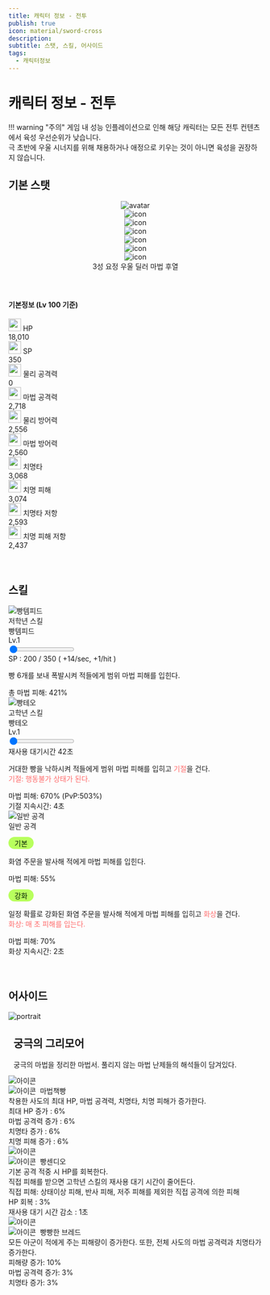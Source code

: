 ```yaml
---
title: 캐릭터 정보 - 전투
publish: true
icon: material/sword-cross
description:
subtitle: 스탯, 스킬, 어사이드
tags:
  - 캐릭터정보
---
```


# 캐릭터 정보 - 전투
!!! warning "주의"
    게임 내 성능 인플레이션으로 인해 해당 캐릭터는 모든 전투 컨텐츠에서 육성 우선순위가 낮습니다.<br>
    극 초반에 우울 시너지를 위해 채용하거나 애정으로 키우는 것이 아니면 육성을 권장하지 않습니다.

## 기본 스탯
<div class="stat-card">
  <header class="stat-header">
    <div class="stat-avatar-wrap">
  <img class="stat-avatar" src="https://vitamink1.github.io/ashur-note/assets/Ashur_profile.png" alt="avatar">
    </div>
    <div class="stat-meta">
      <div class="stat-icons">
  <div class="icon-pill"><img src="https://vitamink1.github.io/ashur-note/assets/CharacterInfo/3star.png" alt="icon"></div>
  <div class="icon-pill"><img src="https://vitamink1.github.io/ashur-note/assets/CharacterInfo/position/Common_UnitRace_Fairy.png" alt="icon"></div>
  <div class="icon-pill"><img src="https://vitamink1.github.io/ashur-note/assets/CharacterInfo/position/PickUpPersonality_Gloomy.png" alt="icon"></div>
  <div class="icon-pill"><img src="https://vitamink1.github.io/ashur-note/assets/CharacterInfo/position/Common_UnitClass_0001.png" alt="icon"></div>
  <div class="icon-pill"><img src="https://vitamink1.github.io/ashur-note/assets/CharacterInfo/position/Common_UnitAttackMagic.png" alt="icon"></div>
  <div class="icon-pill"><img src="https://vitamink1.github.io/ashur-note/assets/CharacterInfo/position/Common_PositionBack.png" alt="icon"></div>
      </div>
      <div class="stat-pills">
        <span class="pill">3성</span>
        <span class="pill">요정</span>
        <span class="pill">우울</span>
        <span class="pill">딜러</span>
        <span class="pill">마법</span>
        <span class="pill">후열</span>
      </div>
    </div>
  </header>
  <section class="stat-body">
    <h4 class="stat-section-title"> 기본정보 (Lv 100 기준)</h4>
    <div class="stat-table">
  <div class="stat-row"><div class="stat-key"><img src="https://vitamink1.github.io/ashur-note/assets/CharacterInfo/stats/Icon_Hp.png" width="25"> HP</div><div class="stat-value">18,010</div></div>
  <div class="stat-row"><div class="stat-key"><img src="https://vitamink1.github.io/ashur-note/assets/CharacterInfo/stats/Icon_Sp.png" width="25"> SP</div><div class="stat-value">350</div></div>
  <div class="stat-row"><div class="stat-key"><img src="https://vitamink1.github.io/ashur-note/assets/CharacterInfo/stats/Icon_AttackPhysic.png" width="25"> 물리 공격력</div><div class="stat-value">0</div></div>
  <div class="stat-row"><div class="stat-key"><img src="https://vitamink1.github.io/ashur-note/assets/CharacterInfo/stats/Icon_AttackMagic.png" width="25"> 마법 공격력</div><div class="stat-value">2,718</div></div>
  <div class="stat-row"><div class="stat-key"><img src="https://vitamink1.github.io/ashur-note/assets/CharacterInfo/stats/Icon_DefensePhysic.png" width="25"> 물리 방어력</div><div class="stat-value">2,556</div></div>
  <div class="stat-row"><div class="stat-key"><img src="https://vitamink1.github.io/ashur-note/assets/CharacterInfo/stats/Icon_DefenseMagic.png" width="25"> 마법 방어력</div><div class="stat-value">2,560</div></div>
  <div class="stat-row"><div class="stat-key"><img src="https://vitamink1.github.io/ashur-note/assets/CharacterInfo/stats/Icon_CriticalRate.png" width="25"> 치명타</div><div class="stat-value">3,068</div></div>
  <div class="stat-row"><div class="stat-key"><img src="https://vitamink1.github.io/ashur-note/assets/CharacterInfo/stats/Icon_CriticalMult.png" width="25"> 치명 피해</div><div class="stat-value">3,074</div></div>
  <div class="stat-row"><div class="stat-key"><img src="https://vitamink1.github.io/ashur-note/assets/CharacterInfo/stats/Icon_CriticalResist.png" width="25"> 치명타 저항</div><div class="stat-value">2,593</div></div>
  <div class="stat-row"><div class="stat-key"><img src="https://vitamink1.github.io/ashur-note/assets/CharacterInfo/stats/Icon_CriticalMultResist.png" width="25"> 치명 피해 저항</div><div class="stat-value">2,437</div></div>
    </div>
  </section>
</div>
<br>
<br>

## 스킬
<div class="lore-grid">
  <!-- Column 1 -->
  <article class="lore-card">
    <div class="lore-header">
  <img src="https://vitamink1.github.io/ashur-note/assets/CharacterInfo/skill/Icon_AdmissionSkill_Ashur.png" alt="빵템피드" class="lore-avatar">
      <div>
        <div class="lore-subtitle">저학년 스킬</div>
        <div class="lore-title">빵템피드</div>
      </div>
    </div>
    <div class="lore-slider-wrapper">
      <div id="left-level" class="lore-level-box lore-lvl">Lv.1</div>
  <input id="left-slider" type="range" min="1" max="13" value="1" data-level-values='[421,443,471,504,544,589,634,684,746,807,844,881,918]'>
    </div>
    <div class="lore-stat-row">SP :<span class="lore-number-highlight">  200</span></span> / <span class="lore-number-highlight">  350</span> (<span class="lore-number-highlight"> +14/sec, +1/hit </span>)</div>
    <p class="lore-desc">빵 6개를 보내 폭발시켜 적들에게 범위 마법 피해를 입힌다.</p>
  <div class="lore-stat-row">총 마법 피해: <span id="left-damage" class="lore-number-highlight">421</span>%</div>
  </article>

  <!-- Column 2 -->
  <article class="lore-card">
    <div class="lore-header">
  <img src="https://vitamink1.github.io/ashur-note/assets/CharacterInfo/skill/Icon_GraduateSkill_Ashur.png" 
      alt="빵테오" class="lore-avatar">
      <div>
        <div class="lore-subtitle">고학년 스킬</div>
        <div class="lore-title">빵테오</div>
      </div>
    </div>
    <div class="lore-slider-wrapper">
      <div id="mid-level" class="lore-level-box lore-lvl">Lv.1</div>
      <input id="mid-slider" type="range" min="1" max="13" value="1"
        data-level-values='[670,710,760,810,870,940,1020,1100,1190,1290,1340,1390,1440]'
        data-level-cooldowns='[503,533,570,608,653,705,765,825,893,968,1005,1043,1080]'>
    </div>
    <div class="lore-stat-row">재사용 대기시간 <span class="lore-number-highlight">42초</span></div>
    <p class="lore-desc">거대한 빵을 낙하시켜 적들에게 범위 마법 피해를 입히고 <span style="color:#ff6b6b">기절</span>을 건다.<br><span style="color:#ff6b6b">기절: 행동불가 상태가 된다.</span></p>
  <div class="lore-stat-row">마법 피해: <span class="lore-number-highlight" id="mid-damage">670</span>% (PvP:<span class="lore-number-highlight" id="mid-cooldown-sec">503</span>%)<br>기절 지속시간: <span class="lore-number-highlight">4</span>초</div>
  </article>

  <!-- Column 3 -->
  <article class="lore-card">
    <div class="lore-header">
  <img src="https://vitamink1.github.io/ashur-note/assets/CharacterInfo/skill/Magic_NormalAttack.png" alt="일반 공격" class="lore-avatar">
      <div>
        <div class="lore-title" style="margin-top:0">일반 공격</div>
      </div>
    </div>
    <div style="margin-top:12px;margin-bottom:6px">
      <div style="display:inline-block;background:#b8ff5d;color:#052006;padding:2px 12px;border-radius:18px">기본</div>
    </div>
    <p class="lore-desc">화염 주문을 발사해 적에게 마법 피해를 입힌다.</p>
    <div class="lore-stat-row">마법 피해: <span class="lore-number-highlight">55</span>%</div>
    <div style="margin-top:12px;margin-bottom:6px">
      <div style="display:inline-block;background:#b8ff5d;color:#052006;padding:2px 12px;border-radius:18px">강화</div>
    </div>
      <p class="lore-desc">일정 확률로 강화된 화염 주문을 발사해 적에게 마법 피해를 입히고 <span style="color:#ff6b6b;">화상</span>을 건다.<br><span style="color:#ff6b6b">화상: 매 초 피해를 입는다.</span></p>
      <div class="lore-stat-row">마법 피해: <span class="lore-number-highlight">70</span>%<br>화상 지속시간: <span class="lore-number-highlight">2</span>초</div>
    </div>
  </article>
</div>
<br>
<br>

## 어사이드
<div class="battle-panel">
  <div class="battle-header">
  <img class="battle-header-img" style="margin-left: auto; margin-right: auto; display: block;" src="https://vitamink1.github.io/ashur-note/assets/CharacterInfo/AsideIcon_Ashur.png" alt="portrait"/>
    <div style="margin-left: 10px; width: 100%">
      <h2 class="battle-title">궁극의 그리모어</h2>
      <p style="margin:0 0 10px 0;">궁극의 마법을 정리한 마법서. 풀리지 않는 마법 난제들의 해석들이 담겨있다.</p>
    </div>
  </div>

  <div class="skill-list" style="margin-top:12px;">
    <div class="skill-card">
      <img class="icon" src="https://vitamink1.github.io/ashur-note/assets/CharacterInfo/skill/Aside_Skill_Ashur_1.png" alt="아이콘"/>
      <div class="meta">
        <div style="display:flex;align-items:center;gap:8px;">
          <img class="badge-stars" src="https://vitamink1.github.io/ashur-note/assets/CharacterInfo/1star.png" alt="아이콘"/>
          <div class="skill-name">마법책빵</div>
        </div>
        <div class="skill-desc">
        착용한 사도의 최대 HP, 마법 공격력, 치명타, 치명 피해가 증가한다.
        </div>
        <div class="skill-stats">
        최대 HP 증가 : <span class="skill-percent">6</span>%<br/>
        마법 공격력 증가 : <span class="skill-percent">6</span>%<br/>
        치명타 증가 : <span class="skill-percent">6</span>%<br/>
        치명 피해 증가 : <span class="skill-percent">6</span>%</div>
      </div>
    </div>
    <div class="skill-card">
      <img class="icon" src="https://vitamink1.github.io/ashur-note/assets/CharacterInfo/skill/Aside_Skill_Ashur_2.png" alt="아이콘"/>
      <div class="meta">
        <div style="display:flex;align-items:center;gap:8px;">
          <img class="badge-stars" src="https://vitamink1.github.io/ashur-note/assets/CharacterInfo/2star.png" alt="아이콘"/>
          <div class="skill-name">빵센디오</div>
        </div>
        <div class="skill-desc">
        기본 공격 적중 시 HP를 회복한다.<br/>
        <span class="red-text">직접 피해</span>를 받으면 고학년 스킬의 재사용 대기 시간이 줄어든다.<br/>
        <span class="red-text">직접 피해: 상태이상 피해, 반사 피해, 저주 피해를 제외한 직접 공격에 의한 피해</span><br/>
        </div>
        <div class="skill-stats">
        HP 회복 : <span class="skill-percent">3</span>%<br/>
        재사용 대기 시간 감소 : <span class="skill-percent">1</span>초
        </div>
      </div>
    </div>
    <div class="skill-card">
      <img class="icon" src="https://vitamink1.github.io/ashur-note/assets/CharacterInfo/skill/Aside_Skill_Ashur_3.png" alt="아이콘"/>
      <div class="meta">
        <div style="display:flex;align-items:center;gap:8px;">
          <img class="badge-stars" src="https://vitamink1.github.io/ashur-note/assets/CharacterInfo/3star.png" alt="아이콘"/>
          <div class="skill-name">빵빵한 브레드</div>
        </div>
        <div class="skill-desc">
        모든 아군이 적에게 주는 피해량이 증가한다. 또한, 전체 사도의 마법 공격력과 치명타가 증가한다.</div>
        <div class="skill-stats">
        피해량 증가: <span class="skill-percent">10</span>%<br/>
        마법 공격력 증가: <span class="skill-percent">3</span>%<br/>
        치명타 증가: <span class="skill-percent">3</span>%</div>
        </div>
      </div>
    </div>
  </div>
</div>
<br>
<br>
